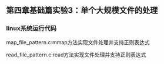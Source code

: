 ## 第四章基础篇实验3：单个大规模文件的处理
### linux系统运行代码
map_file_pattern.c:mmap方法实现文件处理并支持正则表达式

read_file_pattern.c:read方法实现文件处理并支持正则表达式
